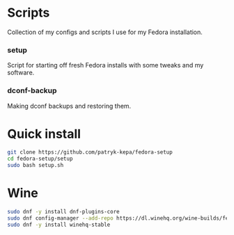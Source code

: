 # Scripts
Collection of my configs and scripts I use for my Fedora installation.

### setup
Script for starting off fresh Fedora installs with some tweaks and my software.

### dconf-backup
Making dconf backups and restoring them.

# Quick install
```bash
git clone https://github.com/patryk-kepa/fedora-setup
cd fedora-setup/setup
sudo bash setup.sh
```

# Wine
```bash
sudo dnf -y install dnf-plugins-core
sudo dnf config-manager --add-repo https://dl.winehq.org/wine-builds/fedora/33/winehq.repo
sudo dnf -y install winehq-stable
```
